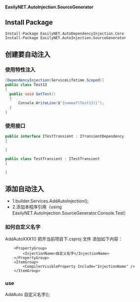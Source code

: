 ﻿#### EasilyNET.AutoInjection.SourceGenerator

## Install Package

```shell
Install-Package EasilyNET.AutoDependencyInjection.Core
Install-Package EasilyNET.AutoInjection.SourceGenerator
```
## 创建要自动注入

### 使用特性注入

```csharp
[DependencyInjection(ServiceLifetime.Scoped)]
public class Test13
{
  public void GetTest()
  {
      Console.WriteLine($"{nameof(Test13)}");
  }
}
```

### 使用接口

```csharp
public interface ITestTransient : ITransientDependency
{

}

public class TestTransient : ITestTransient
{

}
```

## 添加自动注入

- 1.builder.Services.AddAutoInjection(); 
- 2.添加本程序引用（using EasilyNET.AutoInjection.SourceGenerator.Console.Test）

### 如何自定义名字

AddAutoXXX1()
把开当前项目下.csproj 文件
添加如下内容：

```shell
  	<PropertyGroup>
		<InjectionName>自定义名字</InjectionName>
	</PropertyGroup>
	<ItemGroup>
		<CompilerVisibleProperty Include="InjectionName" />
	</ItemGroup>
```

### use

AddAuto 自定义名字();
